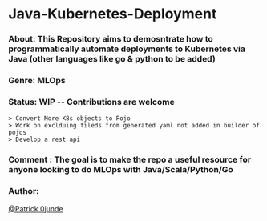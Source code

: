 # Java-Kubernetes-Deployment

### About:  This Repository aims to demosntrate how to programmatically automate deployments to Kubernetes via Java (other languages like go & python to be added)

### Genre: MLOps

### Status: WIP -- Contributions are welcome 

    > Convert More K8s objects to Pojo
    > Work on exclduing fileds from generated yaml not added in builder of pojos
    > Develop a rest api

### Comment : The goal is to make the repo a useful resource for anyone looking to do MLOps with Java/Scala/Python/Go

### Author:
[@Patrick 0junde](https://twitter.com/patrickojunde)


